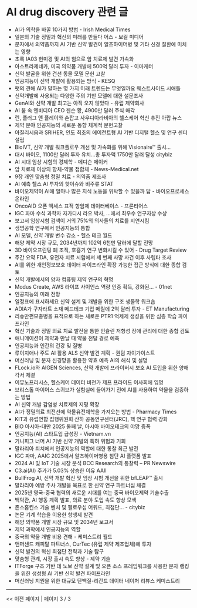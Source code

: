# AI drug discovery 관련 글

- AI가 의학을 바꿀 10가지 방법 - Irish Medical Times
- 일본의 기술 정밀과 혁신의 미래를 만들다  어스 - 보컬 미디어
- 분자에서 의약품까지 AI 기반 신약 발견이 알츠하이머병 및 기타 신경 질환에 미치는 영향
- 초록 IA03 현미경 및 AI의 힘으로 암 치료제 발견 가속화
- 아스트라제네카, 미국 의약품 개발에 500억 달러 투자 - 이마케터
- 신약 발굴을 위한 건선 동물 모델 문헌 고찰
- 인공지능이 신약 개발에 활용되는 방식 - KESQ
- 팻의 견해 AI가 말하는 몇 가지 미래 트렌드는 무엇일까요  웨스트사이드 시애틀
- 신약개발에 사용되는 다양한 주의 기반 모델에 대한 설문조사
- GenAI와 신약 개발 최고는 아직 오지 않았다 - 유럽 제약회사
- AI 붐 속 엔비디아 CEO 젠슨 황, 4900만 달러 주식 매각
- 린, 플러그 앤 플레이와 손잡고 사우디아라비아의 헬스케어 혁신 추진  아랍 뉴스
- 제약 분야 인공지능의 새로운 동향 체계적 문헌고찰
- 아질리시움과 SRIHER, 인도 최초의 에이전트형 AI 기반 디지털 헬스 및 연구 센터 설립
- BioIVT, 신약 개발 워크플로우 개선 및 가속화를 위해 Visionaire™ 출시…
- 대시 바이오, 1100만 달러 투자 유치…총 투자액 1750만 달러 달성  citybiz
- AI 시대 임상 시험의 경제학 - 메디슨 메이커
- 암 치료제 이상의 항체-약물 접합체 - News-Medical.net
- 9장 개인 맞춤형 정밀 치료 - 의약품 제조사
- AI 예측 헬스 AI 투자의 핫이슈와 비주류  STAT
- 바이오제약이 AI에 얼마나 많은 지식 노동을 위탁할 수 있을까 답 - 바이오프로세스 온라인
- OncoAID 오픈 액세스 표적 항암제 데이터베이스 - 프론티어스
- IGC 파마 수석 과학자 자가디시 라오 박사, …에서 최우수 연구자상 수상
- 보고서 임상시험 검색이 거의 75%의 의사들의 치료를 지연시킴
- 생명공학 연구에서 인공지능의 통합
- AI 모델, 신약 개발 변수 감소 - 헬스 테크 월드
- 해양 제약 시장 규모, 2034년까지 102억 6천만 달러에 달할 전망
- 3D 바이오프린팅 폐 조직, 호흡기 연구 변화시킬 수 있어 - Drug Target Review
- 주간 요약 FDA, 유전자 치료 시험에서 세 번째 사망 사건 이후 사렙타 조사
- AI를 위한 개인정보보호 데이터 파이프라인 확장 가능한 접근 방식에 대한 종합 검토
- 신약 개발에서의 양자 컴퓨팅 제약 연구의 혁명
- Modus Create, AWS 라이프 사이언스 역량 인증 획득, 강화된… - 01net
- 인공지능의 미래 전망
- 일정표에 표시하세요 신약 설계 및 개발을 위한 구조 생물학 워크숍
- ADIA가 구자라트 소재 메드테크 기업 메릴에 2억 달러 투자 - ET Manufacturing
- 리슈만편모충병을 표적으로 하는 새로운 PTR1 억제제 생성을 위한 심층 학습 파이프라인
- 혁신 기술과 정밀 의료 치료 발전을 통한 인슐린 저항성 장애 관리에 대한 종합 검토
- 애니메이션이 제약과 만날 때 약물 전달 경로 예측
- 인공지능과 인간의 건강 및 질병
- 루이지애나 주도 AI 활용 ALS 신약 발견 계획 - 퀀텀 자이가이스트
- 머신러닝 및 분자 신경망을 활용한 약효 예측 AI의 해석 및 설명
- FLock.io와 AIGEN Sciences, 신약 개발에 프라이버시 보호 AI 도입을 위한 양해각서 체결
- 이뮤노프리시스, 헬스케어 데이터 비전가 제프 프라이드 이사회에 임명
- 브리스톨 마이어스 스퀴브가 실험실에 들어가기 전에 AI를 사용하여 약물을 검증하는 방법
- AI 신약 개발 감염병 치료제의 지평 확장
- AI가 정밀의료 최전선에 약물유전체학을 가져오는 방법 - Pharmacy Times
- KIT과 유럽연합 집행위원회 산하 공동연구센터(JRC), 핵 연구 협력 강화
- BIO 아시아-대만 2025 둘째 날, 아시아 바이오테크의 야망 증폭
- 인공지능(AI) 스타트업 급성장 - Vietnam.vn
- 기니피그 너머 AI 기반 신약 개발의 특허 위험과 기회
- 말라리아 퇴치에서 인공지능의 역할에 대한 통찰 최근 발전
- IGC 파마, AAIC 2025에서 알츠하이머병용 첨단 AI 플랫폼 발표
- 2024 AI 및 IoT 기술 시장 분석 BCC Research의 통찰력 – PR Newswire
- C3.ai(AI) 주가가 5.03% 상승한 이유  AAII
- BullFrog AI, 신약 개발 혁신 및 임상 시험 개선을 위한 bfLEAP™ 출시
- 말라리아 예방 주사 개발을 목표로 한 신약 연구 파트너십 체결
- 2025년 영국-중국 협력의 새로운 시대를 여는 중국 바이오제약 기술수출
- 백악관, AI 행동 계획 발표, 의료 분야 도입 속도 향상 모색
- 존스홉킨스 기술 벤처 및 펠로우십 어워드, 최첨단… - citybiz
- 논문 기계 학습을 이용한 항생제 발견
- 해양 의약품 개발 시장 규모 및 2034년 보고서
- 제약 과학에서 인공지능의 역할
- 중국의 약물 개발 비용  견해 - 케미스트리 월드
- 앤퍼샌드 캐피탈 파트너스, CurTec (유럽 제약 제조업체)에 투자
- 신약 발견의 혁신 최첨단 전략과 기술 탐구
- 맞춤형 관계, 시장 출시 속도 향상 - 제약 기술
- ITForge 구조 기반 데 노보 신약 설계 및 오픈 소스 프레임워크를 사용한 분자 랭킹을 위한 생성형 AI 기반 신약 발견 파이프라인
- 머신러닝 지원을 위한 대규모 단백질-리간드 데이터  네이처 리뷰스 케미스트리

---
<< 이전 페이지  |  페이지 3 / 3